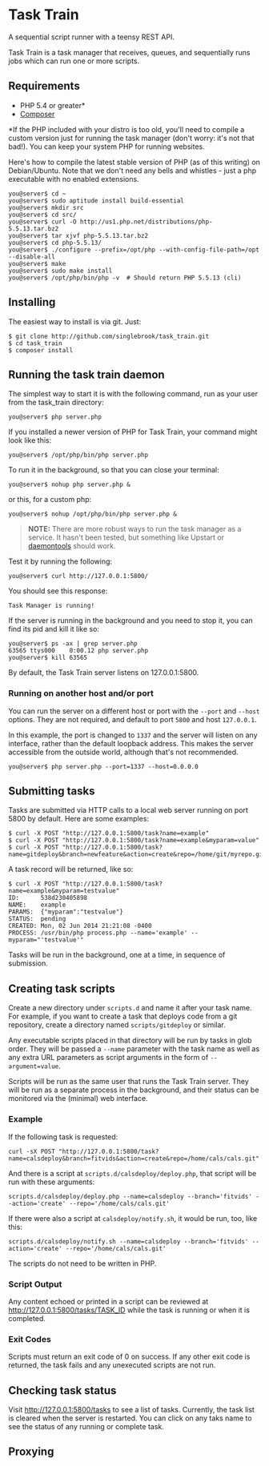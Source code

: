 # Task Train

A sequential script runner with a teensy REST API.

Task Train is a task manager that receives, queues, and sequentially runs jobs which can run one or more scripts.

## Requirements

- PHP 5.4 or greater*
- [Composer](https://getcomposer.org)

*If the PHP included with your distro is too old, you'll need to compile a custom version just for running the task manager (don't worry: it's not that bad!). You can keep your system PHP for running websites.

Here's how to compile the latest stable version of PHP (as of this writing) on Debian/Ubuntu. Note that we don't need any bells and whistles - just a php executable with no enabled extensions.

    you@server$ cd ~
    you@server$ sudo aptitude install build-essential
    you@server$ mkdir src
    you@server$ cd src/
    you@server$ curl -O http://us1.php.net/distributions/php-5.5.13.tar.bz2
    you@server$ tar xjvf php-5.5.13.tar.bz2
    you@server$ cd php-5.5.13/
    you@server$ ./configure --prefix=/opt/php --with-config-file-path=/opt --disable-all
    you@server$ make
    you@server$ sudo make install
    you@server$ /opt/php/bin/php -v  # Should return PHP 5.5.13 (cli)

## Installing

The easiest way to install is via git. Just:

    $ git clone http://github.com/singlebrook/task_train.git
    $ cd task_train
    $ composer install

## Running the task train daemon

The simplest way to start it is with the following command, run as your user from the task_train directory:

    you@server$ php server.php

If you installed a newer version of PHP for Task Train, your command might look like this:

    you@server$ /opt/php/bin/php server.php

To run it in the background, so that you can close your terminal:

    you@server$ nohup php server.php &

or this, for a custom php:

    you@server$ nohup /opt/php/bin/php server.php &

> **NOTE:** There are more robust ways to run the task manager as a service. It hasn't been tested, but something like Upstart or [daemontools](http://cr.yp.to/daemontools/install.html) should work.

Test it by running the following:

    you@server$ curl http://127.0.0.1:5800/

You should see this response:

    Task Manager is running!

If the server is running in the background and you need to stop it, you can find its pid and kill it like so:

    you@server$ ps -ax | grep server.php
    63565 ttys000    0:00.12 php server.php
    you@server$ kill 63565

By default, the Task Train server listens on 127.0.0.1:5800.

### Running on another host and/or port

You can run the server on a different host or port with the `--port` and `--host` options. They are not required, and default to port `5800` and host `127.0.0.1`.

In this example, the port is changed to `1337` and the server will listen on any interface, rather than the default loopback address. This makes the server accessible from the outside world, although that's not recommended.

    you@server$ php server.php --port=1337 --host=0.0.0.0

## Submitting tasks

Tasks are submitted via HTTP calls to a local web server running on port 5800 by default. Here are some examples:

    $ curl -X POST "http://127.0.0.1:5800/task?name=example"
    $ curl -X POST "http://127.0.0.1:5800/task?name=example&myparam=value"
    $ curl -X POST "http://127.0.0.1:5800/task?name=gitdeploy&branch=newfeature&action=create&repo=/home/git/myrepo.git"

A task record will be returned, like so:

    $ curl -X POST "http://127.0.0.1:5800/task?name=example&myparam=testvalue"
    ID:      538d230405898
    NAME:    example
    PARAMS:  {"myparam":"testvalue"}
    STATUS:  pending
    CREATED: Mon, 02 Jun 2014 21:21:08 -0400
    PROCESS: /usr/bin/php process.php --name='example' --myparam="'testvalue'"

Tasks will be run in the background, one at a time, in sequence of submission.

## Creating task scripts

Create a new directory under `scripts.d` and name it after your task name. For example, if you want to create a task that deploys code from a git repository, create a directory named `scripts/gitdeploy` or similar.

Any executable scripts placed in that directory will be run by tasks in glob order. They will be passed a `--name` parameter with the task name as well as any extra URL parameters as script arguments in the form of `--argument=value`.

Scripts will be run as the same user that runs the Task Train server. They will be run as a separate process in the background, and their status can be monitored via the (minimal) web interface.

### Example

If the following task is requested:

    curl -sX POST "http://127.0.0.1:5800/task?name=calsdeploy&branch=fitvids&action=create&repo=/home/cals/cals.git"

And there is a script at `scripts.d/calsdeploy/deploy.php`, that script will be run with these arguments:

    scripts.d/calsdeploy/deploy.php --name=calsdeploy --branch='fitvids' --action='create' --repo='/home/cals/cals.git'

If there were also a script at `calsdeploy/notify.sh`, it would be run, too, like this:

    scripts.d/calsdeploy/notify.sh --name=calsdeploy --branch='fitvids' --action='create' --repo='/home/cals/cals.git'

The scripts do not need to be written in PHP.

### Script Output

Any content echoed or printed in a script can be reviewed at http://127.0.0.1:5800/tasks/TASK_ID while the task is running or when it is completed.

### Exit Codes

Scripts must return an exit code of 0 on success. If any other exit code is returned, the task fails and any unexecuted scripts are not run.

## Checking task status

Visit http://127.0.0.1:5800/tasks to see a list of tasks. Currently, the task list is cleared when the server is restarted. You can click on any taks name to see the status of any running or complete task.

## Proxying

